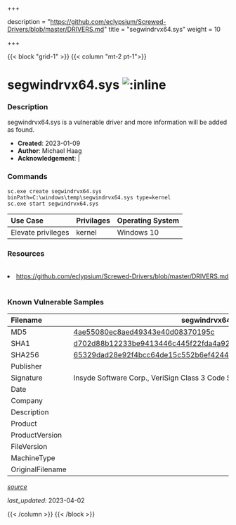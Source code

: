 +++

description = "https://github.com/eclypsium/Screwed-Drivers/blob/master/DRIVERS.md"
title = "segwindrvx64.sys"
weight = 10

+++


{{< block "grid-1" >}}
{{< column "mt-2 pt-1">}}


# segwindrvx64.sys ![:inline](/images/twitter_verified.png) 


### Description

segwindrvx64.sys is a vulnerable driver and more information will be added as found.

- **Created**: 2023-01-09
- **Author**: Michael Haag
- **Acknowledgement**:  | [](https://twitter.com/)

### Commands

```
sc.exe create segwindrvx64.sys binPath=C:\windows\temp\segwindrvx64.sys type=kernel
sc.exe start segwindrvx64.sys
```

| Use Case | Privilages | Operating System | 
|:---- | ---- | ---- |
| Elevate privileges | kernel | Windows 10 |

### Resources
<br>
<li><a href=" https://github.com/eclypsium/Screwed-Drivers/blob/master/DRIVERS.md"> https://github.com/eclypsium/Screwed-Drivers/blob/master/DRIVERS.md</a></li>
<br>

### Known Vulnerable Samples

| Filename | segwindrvx64.sys |
|:---- | ---- | 
| MD5 | <a href="https://www.virustotal.com/gui/file/4ae55080ec8aed49343e40d08370195c">4ae55080ec8aed49343e40d08370195c</a> |
| SHA1 | <a href="https://www.virustotal.com/gui/file/d702d88b12233be9413446c445f22fda4a92a1d9">d702d88b12233be9413446c445f22fda4a92a1d9</a> |
| SHA256 | <a href="https://www.virustotal.com/gui/file/65329dad28e92f4bcc64de15c552b6ef424494028b18875b7dba840053bc0cdd">65329dad28e92f4bcc64de15c552b6ef424494028b18875b7dba840053bc0cdd</a> |
| Publisher |  |
| Signature | Insyde Software Corp., VeriSign Class 3 Code Signing 2010 CA, VeriSign   |
| Date |  |
| Company |  |
| Description |  |
| Product |  |
| ProductVersion |  |
| FileVersion |  |
| MachineType |  |
| OriginalFilename |  |



[*source*](https://github.com/magicsword-io/LOLDrivers/tree/main/yaml/segwindrvx64.sys.yml)

*last_updated:* 2023-04-02








{{< /column >}}
{{< /block >}}
